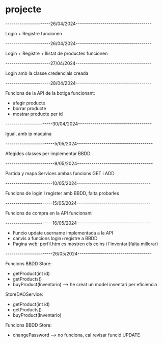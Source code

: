 # projecte #

----------------------26/04/2024-------------------------------------

Login + Registre funcionen

----------------------26/04/2024-------------------------------------

Login + Registre + llistat de productes funcionen

----------------------27/04/2024-------------------------------------

Login amb la classe credencials creada

----------------------28/04/2024-------------------------------------

Funcions de la API de la botiga funcionant:
- afegir producte
- borrar producte
- mostrar producte per id

-----------------------30/04/2024------------------------------------

Igual, amb ip maquina

------------------------5/05/2024-------------------------------------

Afegides classes per implementar BBDD

------------------------9/05/2024-------------------------------------

Partida y mapa Services ambas funcions GET i ADD

-----------------------10/05/2024------------------------------------

Funcions de login I register amb BBDD, falta probarles

-----------------------15/05/2024------------------------------------

Funcions de compra en la API funcionant

-----------------------16/05/2024------------------------------------

- Funcio update username implementada a la API
- canvis a funcions login+registre a BBDD
- Pagina web: perfil.htm es mostren els coins i l'inventari(falta millorar)

-----------------------26/05/2024------------------------------------

Funcions BBDD Store:
- getProduct(int id)
- getProducts()
- buyProduct(Inventario) --> he creat un model inventari per eficiencia

StoreDAOService:
- getProduct(int id)
- getProducts()
- buyProduct(Inventario)

Funcions BBDD Store:
- changePassword --> no funciona, cal revisar funció UPDATE

